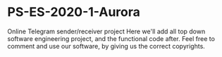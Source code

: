 # PS-ES-2020-1-Aurora

Online Telegram sender/receiver project
Here we'll add all top down software engineering project, and the functional code after.
Feel free to comment and use our software, by giving us the correct copyrights.
